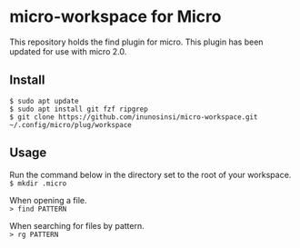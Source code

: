 # micro-workspace for Micro
This repository holds the find plugin for micro. This plugin has been updated for use with micro 2.0.
## Install  
```
$ sudo apt update
$ sudo apt install git fzf ripgrep
$ git clone https://github.com/inunosinsi/micro-workspace.git ~/.config/micro/plug/workspace
```
## Usage
Run the command below in the directory set to the root of your workspace.  
```$ mkdir .micro```

When opening a file.  
```> find PATTERN```

When searching for files by pattern.  
```> rg PATTERN```
